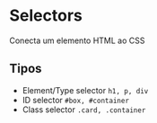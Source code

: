 # Selectors
Conecta um elemento HTML ao CSS

## Tipos
* Element/Type selector `h1, p, div`
* ID selector `#box, #container`
* Class selector `.card, .container`